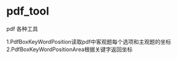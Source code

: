 # pdf_tool
pdf 各种工具

1.PdfBoxKeyWordPosition读取pdf中客观题每个选项和主观题的坐标
2.PdfBoxKeyWordPositionArea根据关键字返回坐标

